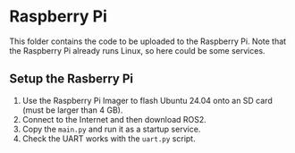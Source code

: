# Raspberry Pi

This folder contains the code to be uploaded to the Raspberry Pi. Note that the
Raspberry Pi already runs Linux, so here could be some services.

## Setup the Rasberry Pi

1. Use the Raspberry Pi Imager to flash Ubuntu 24.04 onto an SD card (must be 
larger than 4 GB).
2. Connect to the Internet and then download ROS2.
3. Copy the `main.py` and run it as a startup service.
4. Check the UART works with the `uart.py` script.
